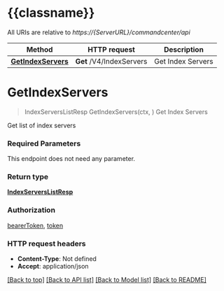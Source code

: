 # {{classname}}

All URIs are relative to *https://{ServerURL}/commandcenter/api*

Method | HTTP request | Description
------------- | ------------- | -------------
[**GetIndexServers**](IndexServersApi.md#GetIndexServers) | **Get** /V4/IndexServers | Get Index Servers

# **GetIndexServers**
> IndexServersListResp GetIndexServers(ctx, )
Get Index Servers

Get list of index servers

### Required Parameters
This endpoint does not need any parameter.

### Return type

[**IndexServersListResp**](IndexServersListResp.md)

### Authorization

[bearerToken](../README.md#bearerToken), [token](../README.md#token)

### HTTP request headers

 - **Content-Type**: Not defined
 - **Accept**: application/json

[[Back to top]](#) [[Back to API list]](../README.md#documentation-for-api-endpoints) [[Back to Model list]](../README.md#documentation-for-models) [[Back to README]](../README.md)

